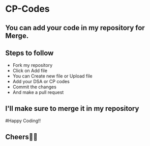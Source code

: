 # CP-Codes

## You can add your code in my repository for Merge.
## Steps to follow

- Fork my repository
- Click on Add file 
- You can Create new file or Upload file 
- Add your DSA or CP codes 
- Commit the changes
- And make a pull request

## I'll make sure to merge it in my repository
#Happy Coding!!
## Cheers🐱‍🏍

